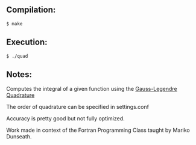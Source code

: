 ## Compilation:

```
$ make
```

## Execution:

```
$ ./quad
```

## Notes:

Computes the integral of a given function using the [Gauss-Legendre Quadrature](https://en.wikipedia.org/wiki/Gaussian_quadrature)

The order of quadrature can be specified in settings.conf

Accuracy is pretty good but not fully optimized.

Work made in context of the Fortran Programming Class taught by Mariko Dunseath. 